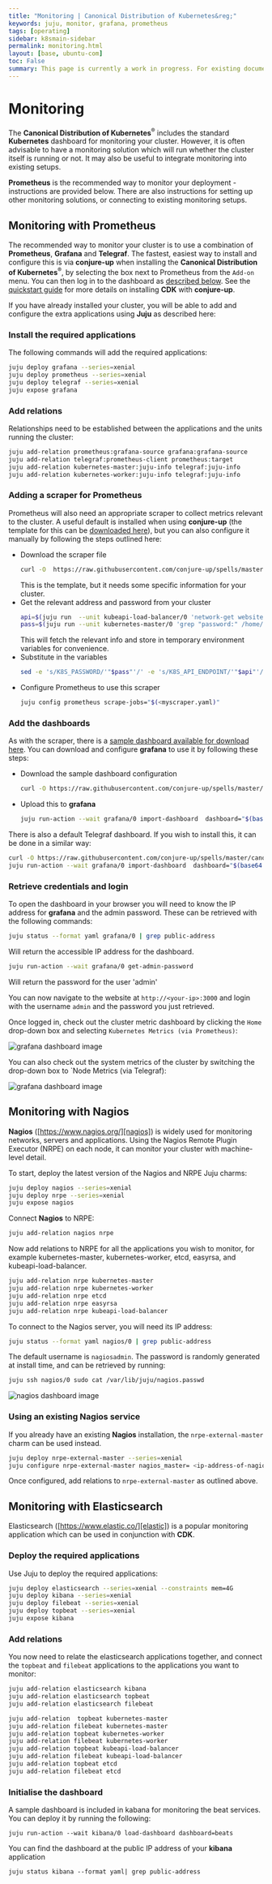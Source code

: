 ```yaml
---
title: "Monitoring | Canonical Distribution of Kubernetes&reg;"
keywords: juju, monitor, grafana, prometheus
tags: [operating]
sidebar: k8smain-sidebar
permalink: monitoring.html
layout: [base, ubuntu-com]
toc: False
summary: This page is currently a work in progress. For existing documentation, please visit <a href="https://kubernetes.io/docs/getting-started-guides/ubuntu/"> https://kubernetes.io/docs/getting-started-guides/ubuntu/ </a>
---
```


# Monitoring

The **Canonical Distribution of Kubernetes**<sup>&reg;</sup> includes the
standard **Kubernetes** dashboard for monitoring your cluster. However, it is
often advisable to have a monitoring solution which will run whether the
cluster itself is running or not. It may also be useful to integrate monitoring
into existing setups.

**Prometheus** is the recommended way to monitor your deployment -
instructions are provided below. There are also instructions for setting up
other monitoring solutions, or connecting to existing monitoring setups.

## Monitoring with Prometheus

The recommended way to monitor your cluster is to use a combination of
**Prometheus**, **Grafana** and **Telegraf**. The fastest, easiest way to
install and configure this is via **conjure-up** when installing the
**Canonical Distribution of Kubernetes**<sup>&reg;</sup>, by selecting the box
next to  Prometheus from the `Add-on` menu. You can then log in to the dashboard
as [described below](#retrieve-credentials-and-login). See the [quickstart
guide][quickstart] for more details on installing **CDK** with **conjure-up**.

If you have already installed your cluster, you will be able to add and
configure the extra applications using **Juju** as described here:

### Install the required applications

The following commands will add the required applications:

```bash
juju deploy grafana --series=xenial
juju deploy prometheus --series=xenial
juju deploy telegraf --series=xenial
juju expose grafana
```

### Add relations

Relationships need to be established between the applications and the units
running the cluster:

```bash
juju add-relation prometheus:grafana-source grafana:grafana-source
juju add-relation telegraf:prometheus-client prometheus:target
juju add-relation kubernetes-master:juju-info telegraf:juju-info
juju add-relation kubernetes-worker:juju-info telegraf:juju-info
```

### Adding a scraper for Prometheus

Prometheus will also need an appropriate scraper to collect metrics relevant to
the cluster.  A useful default is installed when using **conjure-up** (the
template for this can be [downloaded here][download-scraper]), but you can also
configure it manually by following the steps outlined here:

 -  Download the scraper file
    ```bash
    curl -O  https://raw.githubusercontent.com/conjure-up/spells/master/canonical-kubernetes/addons/prometheus/steps/01_install-prometheus/prometheus-scrape-k8s.yaml
    ```
    This is the template, but it needs some specific information for your cluster.
 -  Get the relevant address and password from your cluster
     ```bash
    api=$(juju run  --unit kubeapi-load-balancer/0 'network-get website --format yaml --ingress-address' | head -1)
    pass=$(juju run --unit kubernetes-master/0 'grep "password:" /home/ubuntu/config' | awk '{ print $2 }')
    ```
    This will fetch the relevant info and store in temporary environment variables for convenience.
 -   Substitute in the variables
     ```bash
     sed -e 's/K8S_PASSWORD/'"$pass"'/' -e 's/K8S_API_ENDPOINT/'"$api"'/' <prometheus-scrape-k8s.yaml  > myscraper.yaml
     ```
 -   Configure Prometheus to use this scraper
     ```bash
     juju config prometheus scrape-jobs="$(<myscraper.yaml)"
     ```

### Add the dashboards

As with the scraper, there is a [sample dashboard available for download
here][download-dashboard]. You can download and configure **grafana** to use it
by following these steps:

 -  Download the sample dashboard configuration
    ```bash
    curl -O https://raw.githubusercontent.com/conjure-up/spells/master/canonical-kubernetes/addons/prometheus/steps/01_install-prometheus/grafana-k8s.json
    ```
 -  Upload this to **grafana**
    ```bash
    juju run-action --wait grafana/0 import-dashboard  dashboard="$(base64 grafana-k8s.json)"
    ```
There is also a default Telegraf dashboard. If you wish to install this, it can be done in a similar way:

```bash
curl -O https://raw.githubusercontent.com/conjure-up/spells/master/canonical-kubernetes/addons/prometheus/steps/01_install-prometheus/grafana-telegraf.json
juju run-action --wait grafana/0 import-dashboard  dashboard="$(base64 grafana-telegraf.json)"
```

### Retrieve  credentials and login

To open the dashboard in your browser you will need to know the IP address for
**grafana** and the admin password. These can be retrieved with the following
commands:

```bash
juju status --format yaml grafana/0 | grep public-address   
```
Will return the accessible IP address for the dashboard.

```bash
juju run-action --wait grafana/0 get-admin-password
```
Will return the password for the user 'admin'

You can now navigate to the website at `http://<your-ip>:3000`  and login with
the username `admin` and the password you just retrieved.

Once logged in, check out the cluster metric dashboard by clicking the `Home`
drop-down box and selecting `Kubernetes Metrics (via Prometheus)`:

![grafana dashboard image][grafana-1]

You can also check out the system metrics of the cluster by switching the
drop-down box to `Node Metrics (via Telegraf):

![grafana dashboard image][grafana-2]


## Monitoring with Nagios

**Nagios** ([https://www.nagios.org/][nagios]) is widely used for monitoring
networks, servers and applications. Using the Nagios Remote Plugin Executor
(NRPE) on each node, it can monitor your cluster with machine-level detail.

To start, deploy the latest version of the Nagios and NRPE Juju charms:

```bash
juju deploy nagios --series=xenial
juju deploy nrpe --series=xenial
juju expose nagios
```

Connect **Nagios** to NRPE:

```bash
juju add-relation nagios nrpe
```

Now add relations to NRPE for all the  applications  you wish to monitor, for
example kubernetes-master, kubernetes-worker, etcd, easyrsa, and
kubeapi-load-balancer.

```bash
juju add-relation nrpe kubernetes-master
juju add-relation nrpe kubernetes-worker
juju add-relation nrpe etcd
juju add-relation nrpe easyrsa
juju add-relation nrpe kubeapi-load-balancer
```

To connect to the Nagios server, you will need its IP address:

```bash
juju status --format yaml nagios/0 | grep public-address
```

The default username is `nagiosadmin`. The password is randomly generated at
install time, and can be retrieved by running:

```bash
juju ssh nagios/0 sudo cat /var/lib/juju/nagios.passwd
```

![nagios dashboard image][nagios-1]

### Using an existing Nagios service

If you already have an existing **Nagios** installation, the
`nrpe-external-master` charm can be used instead.

```bash
juju deploy nrpe-external-master --series=xenial
juju configure nrpe-external-master nagios_master= <ip-address-of-nagios>
```

Once configured, add relations to `nrpe-external-master`  as outlined above.

## Monitoring with **Elasticsearch**

Elasticsearch ([https://www.elastic.co/][elastic]) is a popular monitoring application which
can be used in conjunction with **CDK**.

### Deploy the required applications

Use Juju to deploy the required applications:

```bash
juju deploy elasticsearch --series=xenial --constraints mem=4G
juju deploy kibana --series=xenial
juju deploy filebeat --series=xenial
juju deploy topbeat --series=xenial
juju expose kibana
```

### Add relations

You now need to relate the elasticsearch applications together, and connect the
`topbeat` and `filebeat` applications to the applications you want to monitor:

```bash
juju add-relation elasticsearch kibana
juju add-relation elasticsearch topbeat
juju add-relation elasticsearch filebeat

juju add-relation  topbeat kubernetes-master
juju add-relation filebeat kubernetes-master
juju add-relation topbeat kubernetes-worker
juju add-relation filebeat kubernetes-worker
juju add-relation topbeat kubeapi-load-balancer
juju add-relation filebeat kubeapi-load-balancer
juju add-relation topbeat etcd
juju add-relation filebeat etcd
```

### Initialise the dashboard

A sample dashboard is included in kabana for monitoring the beat services. You
can deploy it by running the following:

```
juju run-action --wait kibana/0 load-dashboard dashboard=beats
```

You can find the dashboard at the public IP address of your **kibana** application

```
juju status kibana --format yaml| grep public-address
```



<!-- IMAGES -->
[grafana-1]: https://assets.ubuntu.com/v1/e6934269-grafana-1.png
[grafana-2]: https://assets.ubuntu.com/v1/45b87639-grafana-2.png
[nagios-1]: https://assets.ubuntu.com/v1/4b109895-CDK-nagios.png
[select-1]: https://assets.ubuntu.com/v1/6ffe272e-CDK-select.png

<!-- LINKS -->
[quickstart]: ./quickstart.html
[nagios]: https://www.nagios.org/
[elastic]: https://www.elastic.co/
[download-scraper]: https://raw.githubusercontent.com/conjure-up/spells/master/canonical-kubernetes/addons/prometheus/steps/01_install-prometheus/prometheus-scrape-k8s.yaml

[download-dashboard]: https://raw.githubusercontent.com/conjure-up/spells/master/canonical-kubernetes/addons/prometheus/steps/01_install-prometheus/grafana-k8s.json
